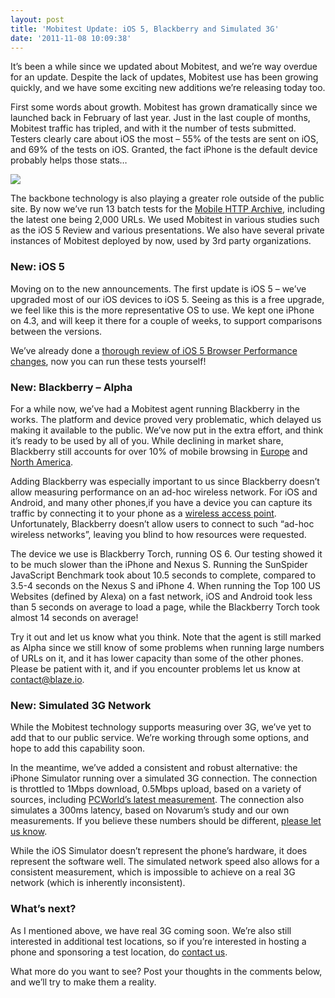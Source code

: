 ```yaml
---
layout: post
title: 'Mobitest Update: iOS 5, Blackberry and Simulated 3G'
date: '2011-11-08 10:09:38'
---
```



It’s been a while since we updated about Mobitest, and we’re way overdue for an update. Despite the lack of updates, Mobitest use has been growing quickly, and we have some exciting new additions we’re releasing today too.

First some words about growth. Mobitest has grown dramatically since we launched back in February of last year. Just in the last couple of months, Mobitest traffic has tripled, and with it the number of tests submitted. Testers clearly care about iOS the most – 55% of the tests are sent on iOS, and 69% of the tests on iOS. Granted, the fact iPhone is the default device probably helps those stats…  
  
[![](http://www.blaze.io/wp-content/uploads/2011/11/mobiteststats.png)](http://www.blaze.io/wp-content/uploads/2011/11/mobiteststats.png)

The backbone technology is also playing a greater role outside of the public site. By now we’ve run 13 batch tests for the [Mobile HTTP Archive](http://mobile.httparchive.org/), including the latest one being 2,000 URLs. We used Mobitest in various studies such as the iOS 5 Review and various presentations. We also have several private instances of Mobitest deployed by now, used by 3rd party organizations.

### New: iOS 5

Moving on to the new announcements. The first update is iOS 5 – we’ve upgraded most of our iOS devices to iOS 5. Seeing as this is a free upgrade, we feel like this is the more representative OS to use. We kept one iPhone on 4.3, and will keep it there for a couple of weeks, to support comparisons between the versions.

We’ve already done a [thorough review of iOS 5 Browser Performance changes](http://www.blaze.io/mobile/ios5-top10-performance-changes/), now you can run these tests yourself!

### New: Blackberry – Alpha

For a while now, we’ve had a Mobitest agent running Blackberry in the works. The platform and device proved very problematic, which delayed us making it available to the public. We’ve now put in the extra effort, and think it’s ready to be used by all of you. While declining in market share, Blackberry still accounts for over 10% of mobile browsing in [Europe](http://gs.statcounter.com/%23mobile_browser-eu-monthly-201108-201110) and [North America](http://gs.statcounter.com/%23mobile_browser-na-monthly-201108-201110).

Adding Blackberry was especially important to us since Blackberry doesn’t allow measuring performance on an ad-hoc wireless network. For iOS and Android, and many other phones,if you have a device you can capture its traffic by connecting it to your phone as a [wireless access point](http://code.google.com/p/pcaphar/wiki/CaptureMobileTraffics). Unfortunately, Blackberry doesn’t allow users to connect to such “ad-hoc wireless networks”, leaving you blind to how resources were requested.

The device we use is Blackberry Torch, running OS 6. Our testing showed it to be much slower than the iPhone and Nexus S. Running the SunSpider JavaScript Benchmark took about 10.5 seconds to complete, compared to 3.5-4 seconds on the Nexus S and iPhone 4. When running the Top 100 US Websites (defined by Alexa) on a fast network, iOS and Android took less than 5 seconds on average to load a page, while the Blackberry Torch took almost 14 seconds on average!

Try it out and let us know what you think. Note that the agent is still marked as Alpha since we still know of some problems when running large numbers of URLs on it, and it has lower capacity than some of the other phones. Please be patient with it, and if you encounter problems let us know at [contact@blaze.io](mailto:contact@blaze.io).

### New: Simulated 3G Network

While the Mobitest technology supports measuring over 3G, we’ve yet to add that to our public service. We’re working through some options, and hope to add this capability soon.

In the meantime, we’ve added a consistent and robust alternative: the iPhone Simulator running over a simulated 3G connection. The connection is throttled to 1Mbps download, 0.5Mbps upload, based on a variety of sources, including [PCWorld’s latest measurement](http://www.pcworld.com/article/189592/atandt_roars_back_in_pcworlds_second_3g_wireless_performance_test.html). The connection also simulates a 300ms latency, based on Novarum’s study and our own measurements. If you believe these numbers should be different, [please let us know](mailto:contact@blaze.io).

While the iOS Simulator doesn’t represent the phone’s hardware, it does represent the software well. The simulated network speed also allows for a consistent measurement, which is impossible to achieve on a real 3G network (which is inherently inconsistent).

### What’s next?

As I mentioned above, we have real 3G coming soon. We’re also still interested in additional test locations, so if you’re interested in hosting a phone and sponsoring a test location, do [contact us](mailto:contact@blaze.io).

What more do you want to see? Post your thoughts in the comments below, and we’ll try to make them a reality.


